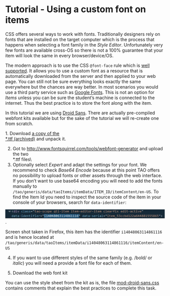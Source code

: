 <!--
created_at: '2014-07-02 12:01:45'
updated_at: '2014-07-21 09:45:05'
authors:
    - 'Dieter Raber'
tags:
    - 'Tutorial - How to customize the look of items'
-->

Tutorial - Using a custom font on items
=======================================

CSS offers several ways to work with fonts. Traditionally designers rely on fonts that are installed on the target computer which is the process that happens when selecting a font family in the *Style Editor*. Unfortunately very few fonts are available cross-OS so there is not a 100% guarantee that your item will look the same in every browser/device/OS.

The modern approach is to use the CSS `@font-face` rule which is [well supported](http://caniuse.com/#feat=fontface). It allows you to use a custom font as a resource that is automatically downloaded from the server and then applied to your web page. You can still not be sure everything looks exactly the same everywhere but the chances are way better. In most scenarios you would use a third party service such as [Google Fonts](https://www.google.com/fonts#UsePlace:use/Collection:Droid+Sans). This is not an option for *Items* unless you can be sure the student’s machine is connected to the internet. Thus the best practice is to store the font along with the item.

In this tutorial we are using [Droid Sans](http://www.fontsquirrel.com/fonts/Droid-Sans). There are actually pre-compiled webfont kits available but for the sake of the tutorial we will re-create one from scratch.

1\. Download [a copy of the <br/>
*.ttf (archived)](http://www.fontsquirrel.com/fonts/Droid-Sans) and unpack it.<br/>

2. Got to http://www.fontsquirrel.com/tools/webfont-generator and upload the two <br/>
*.ttf files\
3. Optionally select *Expert* and adapt the settings for your font. We recommend to check *Base64 Encode* because at this point TAO offers no possibility to upload fonts or other assets through the web interface. If you don’t want to use base64 encoding you will need to add the fonts manually to `/tao/generis/data/taoItems/itemData/ITEM_ID/itemContent/en-US`. To find the Item Id you need to inspect the source code of the item in your console of your browsers, search for `data-identifier`:

![](../resources/find-item-serial.png).<br/>

Screen shot taken in Firefox, this item has the identifier `i14048063114861116` and is hence located at `/tao/generis/data/taoItems/itemData/i14048063114861116/itemContent/en-US`<br/>

4. If you want to use different styles of the same family (e.g. /bold/ or *italic*) you will need a provide a font file for each of them.<br/>

5. Download the web font kit

You can use the style sheet from the kit as is, the file [mod-droid-sans.css](../resources/mod-droid-sans.css) contains comments that explain the best practices to complete this task.


